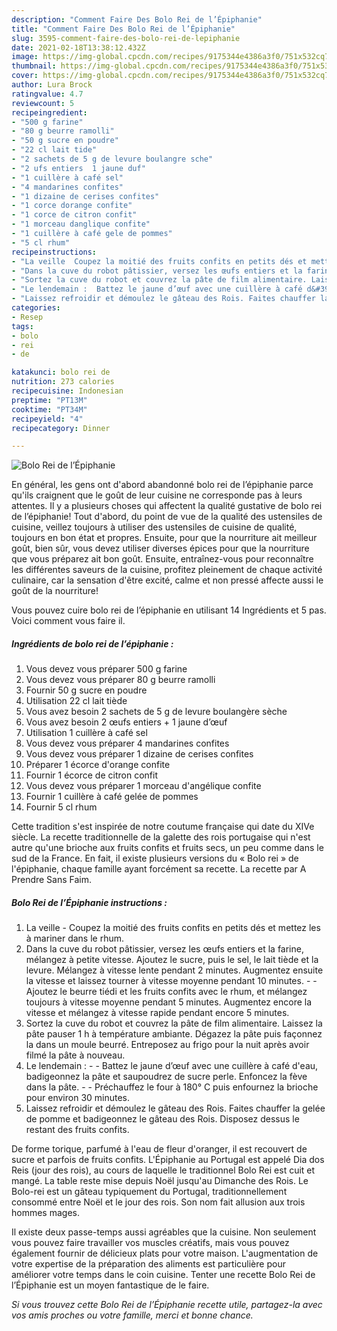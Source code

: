 ```yaml
---
description: "Comment Faire Des Bolo Rei de l’Épiphanie"
title: "Comment Faire Des Bolo Rei de l’Épiphanie"
slug: 3595-comment-faire-des-bolo-rei-de-lepiphanie
date: 2021-02-18T13:38:12.432Z
image: https://img-global.cpcdn.com/recipes/9175344e4386a3f0/751x532cq70/bolo-rei-de-lepiphanie-photo-principale-de-la-recette.jpg
thumbnail: https://img-global.cpcdn.com/recipes/9175344e4386a3f0/751x532cq70/bolo-rei-de-lepiphanie-photo-principale-de-la-recette.jpg
cover: https://img-global.cpcdn.com/recipes/9175344e4386a3f0/751x532cq70/bolo-rei-de-lepiphanie-photo-principale-de-la-recette.jpg
author: Lura Brock
ratingvalue: 4.7
reviewcount: 5
recipeingredient:
- "500 g farine"
- "80 g beurre ramolli"
- "50 g sucre en poudre"
- "22 cl lait tide"
- "2 sachets de 5 g de levure boulangre sche"
- "2 ufs entiers  1 jaune duf"
- "1 cuillère à café sel"
- "4 mandarines confites"
- "1 dizaine de cerises confites"
- "1 corce dorange confite"
- "1 corce de citron confit"
- "1 morceau danglique confite"
- "1 cuillère à café gele de pommes"
- "5 cl rhum"
recipeinstructions:
- "La veille  Coupez la moitié des fruits confits en petits dés et mettez les à mariner dans le rhum."
- "Dans la cuve du robot pâtissier, versez les œufs entiers et la farine, mélangez à petite vitesse. Ajoutez le sucre, puis le sel, le lait tiède et la levure. Mélangez à vitesse lente pendant 2 minutes. Augmentez ensuite la vitesse et laissez tourner à vitesse moyenne pendant 10 minutes.  Ajoutez le beurre tiédi et les fruits confits avec le rhum, et mélangez toujours à vitesse moyenne pendant 5 minutes. Augmentez encore la vitesse et mélangez à vitesse rapide pendant encore 5 minutes."
- "Sortez la cuve du robot et couvrez la pâte de film alimentaire. Laissez la pâte pauser 1 h à température ambiante. Dégazez la pâte puis façonnez la dans un moule beurré. Entreposez au frigo pour la nuit après avoir filmé la pâte à nouveau."
- "Le lendemain :  Battez le jaune d’œuf avec une cuillère à café d&#39;eau, badigeonnez la pâte et saupoudrez de sucre perle. Enfoncez la fève dans la pâte.  Préchauffez le four à 180° C puis enfournez la brioche pour environ 30 minutes."
- "Laissez refroidir et démoulez le gâteau des Rois. Faites chauffer la gelée de pomme et badigeonnez le gâteau des Rois. Disposez dessus le restant des fruits confits."
categories:
- Resep
tags:
- bolo
- rei
- de

katakunci: bolo rei de 
nutrition: 273 calories
recipecuisine: Indonesian
preptime: "PT13M"
cooktime: "PT34M"
recipeyield: "4"
recipecategory: Dinner

---
```



![Bolo Rei de l’Épiphanie](https://img-global.cpcdn.com/recipes/9175344e4386a3f0/751x532cq70/bolo-rei-de-lepiphanie-photo-principale-de-la-recette.jpg)

En général, les gens ont d'abord abandonné bolo rei de l’épiphanie parce qu'ils craignent que le goût de leur cuisine ne corresponde pas à leurs attentes. Il y a plusieurs choses qui affectent la qualité gustative de bolo rei de l’épiphanie! Tout d'abord, du point de vue de la qualité des ustensiles de cuisine, veillez toujours à utiliser des ustensiles de cuisine de qualité, toujours en bon état et propres. Ensuite, pour que la nourriture ait meilleur goût, bien sûr, vous devez utiliser diverses épices pour que la nourriture que vous préparez ait bon goût. Ensuite, entraînez-vous pour reconnaître les différentes saveurs de la cuisine, profitez pleinement de chaque activité culinaire, car la sensation d'être excité, calme et non pressé affecte aussi le goût de la nourriture!

<!--inarticleads1-->

Vous pouvez cuire bolo rei de l’épiphanie en utilisant 14 Ingrédients et 5 pas. Voici comment vous faire il.

##### Ingrédients de bolo rei de l’épiphanie :

1. Vous devez vous préparer 500 g farine
1. Vous devez vous préparer 80 g beurre ramolli
1. Fournir 50 g sucre en poudre
1. Utilisation 22 cl lait tiède
1. Vous avez besoin 2 sachets de 5 g de levure boulangère sèche
1. Vous avez besoin 2 œufs entiers + 1 jaune d’œuf
1. Utilisation 1 cuillère à café sel
1. Vous devez vous préparer 4 mandarines confites
1. Vous devez vous préparer 1 dizaine de cerises confites
1. Préparer 1 écorce d&#39;orange confite
1. Fournir 1 écorce de citron confit
1. Vous devez vous préparer 1 morceau d&#39;angélique confite
1. Fournir 1 cuillère à café gelée de pommes
1. Fournir 5 cl rhum


Cette tradition s&#39;est inspirée de notre coutume française qui date du XIVe siècle. La recette traditionnelle de la galette des rois portugaise qui n&#39;est autre qu&#39;une brioche aux fruits confits et fruits secs, un peu comme dans le sud de la France. En fait, il existe plusieurs versions du « Bolo rei » de l&#39;épiphanie, chaque famille ayant forcément sa recette. La recette par A Prendre Sans Faim. 

<!--inarticleads2-->

##### Bolo Rei de l’Épiphanie instructions :

1. La veille  - Coupez la moitié des fruits confits en petits dés et mettez les à mariner dans le rhum.
1. Dans la cuve du robot pâtissier, versez les œufs entiers et la farine, mélangez à petite vitesse. Ajoutez le sucre, puis le sel, le lait tiède et la levure. Mélangez à vitesse lente pendant 2 minutes. Augmentez ensuite la vitesse et laissez tourner à vitesse moyenne pendant 10 minutes. -  - Ajoutez le beurre tiédi et les fruits confits avec le rhum, et mélangez toujours à vitesse moyenne pendant 5 minutes. Augmentez encore la vitesse et mélangez à vitesse rapide pendant encore 5 minutes.
1. Sortez la cuve du robot et couvrez la pâte de film alimentaire. Laissez la pâte pauser 1 h à température ambiante. Dégazez la pâte puis façonnez la dans un moule beurré. Entreposez au frigo pour la nuit après avoir filmé la pâte à nouveau.
1. Le lendemain : -  - Battez le jaune d’œuf avec une cuillère à café d&#39;eau, badigeonnez la pâte et saupoudrez de sucre perle. Enfoncez la fève dans la pâte. -  - Préchauffez le four à 180° C puis enfournez la brioche pour environ 30 minutes.
1. Laissez refroidir et démoulez le gâteau des Rois. Faites chauffer la gelée de pomme et badigeonnez le gâteau des Rois. Disposez dessus le restant des fruits confits.


De forme torique, parfumé à l&#39;eau de fleur d&#39;oranger, il est recouvert de sucre et parfois de fruits confits. L&#39;Épiphanie au Portugal est appelé Dia dos Reis (jour des rois), au cours de laquelle le traditionnel Bolo Rei est cuit et mangé. La table reste mise depuis Noël jusqu&#39;au Dimanche des Rois. Le Bolo-rei est un gâteau typiquement du Portugal, traditionnellement consommé entre Noël et le jour des rois. Son nom fait allusion aux trois hommes mages. 

<!--inarticleads1-->

<p>
Il existe deux passe-temps aussi agréables que la cuisine. Non seulement vous pouvez faire travailler vos muscles créatifs, mais vous pouvez également fournir de délicieux plats pour votre maison. L'augmentation de votre expertise de la préparation des aliments est particulière pour améliorer votre temps dans le coin cuisine. Tenter une recette Bolo Rei de l’Épiphanie est un moyen fantastique de le faire.
</p>

<p>
<i>Si vous trouvez cette Bolo Rei de l’Épiphanie recette utile, partagez-la avec vos amis proches ou votre famille, merci et bonne chance.</i>
</p>
